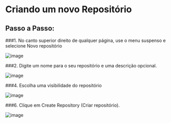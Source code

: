 # Criando um novo Repositório

## Passo a Passo:

###1. No canto superior direito de qualquer página, use o menu suspenso  e selecione Novo repositório


![image](https://user-images.githubusercontent.com/100284817/167623413-79b7dd03-8d63-41c9-9b3c-6235124fc627.png)

###2. Digite um nome para o seu repositório e uma descrição opcional.

![image](https://user-images.githubusercontent.com/100284817/167623553-0c634be5-86ba-4d1b-8c34-1794f66498e8.png)


###4. Escolha uma visibilidade do repositório

![image](https://user-images.githubusercontent.com/100284817/167623582-16531d1e-3cd0-4b32-a9cc-38d1598b5acd.png)


###6. Clique em Create Repository (Criar repositório).

![image](https://user-images.githubusercontent.com/100284817/167623606-23629174-25aa-41f7-ac13-c0f66dadd4ac.png)
